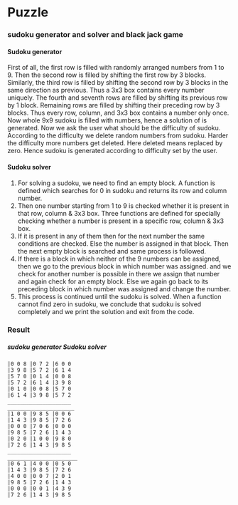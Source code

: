 # Puzzle
### sudoku generator and solver and black jack  game

#### Sudoku generator 
First of all, the first row is filled with randomly arranged numbers from 1 to 9. Then the second row is filled by shifting the first row by 3 blocks. Similarly, the third row is filled by shifting the second row by 3 blocks in the same direction as previous. Thus a 3x3 box contains every number uniquely. The fourth and seventh rows are filled by shifting its previous row by 1 block. Remaining rows are filled by shifting their preceding row by 3 blocks. Thus every row, column, and 3x3 box contains a number only once. Now whole 9x9 sudoku is filled with numbers, hence a solution of is generated. Now we ask the user what should be the difficulty of sudoku. According to the difficulty we delete random numbers from sudoku. Harder the difficulty more numbers get deleted. Here deleted means replaced by zero. Hence sudoku is generated according to difficulty set by the user.

#### Sudoku solver
1) For solving a sudoku, we need to find an empty block. A function is defined which searches for 0 in sudoku and returns its row and column number.
2) Then one number starting from 1 to 9 is checked whether it is present in that row, column & 3x3 box. Three functions are defined for specially checking whether a number is present in a specific row, column & 3x3 box. 
3) If it is present in any of them then for the next number the same conditions are checked. Else the number is assigned in that block. Then the next empty block is searched and same process is followed.
4) If there is a block in which neither of the 9 numbers can be  assigned, then we go to the previous block in which number was assigned. and we check for  another number is possible in there we assign that number and again check for an empty block. Else we again go back to its preceding block in which number was assigned and change the number. 
5) This process is continued until the sudoku is solved. When a function cannot find zero in sudoku, we conclude that sudoku is solved completely and we print the solution and exit from the code.

### Result

 ##### sudoku generator                                                       Sudoku solver

    |0 0 8 |0 7 2 |6 0 0                                                  |3 9 8 |5 7 2 |6 1 4                                              
    |5 7 0 |0 1 4 |0 0 8                                                  |5 7 2 |6 1 4 |3 9 8 
    |0 1 0 |0 0 8 |5 7 0                                                  |6 1 4 |3 9 8 |5 7 2 
    ____________________                                                  _____________________ 
    |1 0 0 |9 8 5 |0 0 6                                                  |1 4 3 |9 8 5 |7 2 6                                                  
    |0 0 0 |7 0 6 |0 0 0                                                  |9 8 5 |7 2 6 |1 4 3  
    |0 2 0 |1 0 0 |9 8 0                                                  |7 2 6 |1 4 3 |9 8 5 
    ____________________                                                  ______________________
    |0 6 1 |4 0 0 |0 5 0                                                  |1 4 3 |9 8 5 |7 2 6  
    |4 0 0 |0 0 7 |2 0 1                                                  |9 8 5 |7 2 6 |1 4 3  
    |0 0 0 |0 0 1 |4 3 9                                                  |7 2 6 |1 4 3 |9 8 5   
